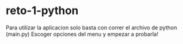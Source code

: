 # reto-1-python
Para utilizar la aplicacion solo basta con correr el archivo de python (main.py)
Escoger opciones del menu y empezar a probarla!
